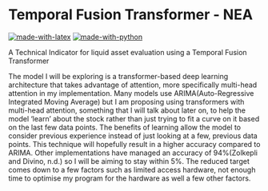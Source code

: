 # Temporal Fusion Transformer - NEA
[![made-with-latex](https://img.shields.io/badge/Made%20with-LaTeX-1f425f.svg)](https://www.latex-project.org/)
[![made-with-python](https://img.shields.io/badge/Made%20with-Python-1f425f.svg)](https://www.python.org/)

A Technical Indicator for liquid asset evaluation using a Temporal Fusion Transformer

The model I will be exploring is a transformer-based deep learning architecture that takes advantage of attention, more specifically multi-head attention in my implementation. 
Many models use ARIMA(Auto-Regressive Integrated Moving Average) but I am proposing using transformers with multi-head attention, something that I will talk about later on, to help the model ‘learn’ about the stock rather than just trying to fit a curve on it based on the last few data points. The benefits of learning allow the model to consider previous experience instead of just looking at a few, previous data points. This technique will hopefully result in a higher accuracy compared to ARIMA. Other implementations have managed an accuracy of 94%(Zolkepli and Divino, n.d.) so I will be aiming to stay within 5%. The reduced target comes down to a few factors such as limited access hardware, not enough time to optimise my program for the hardware as well a few other factors. 

